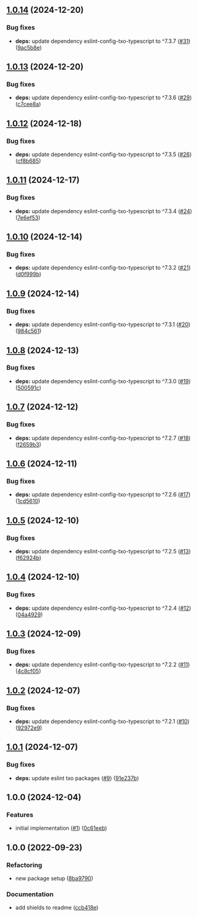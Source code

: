## [1.0.14](https://github.com/technology-studio/eslint-config-txo-app-react-native/compare/v1.0.13...v1.0.14) (2024-12-20)


### Bug fixes

* **deps:** update dependency eslint-config-txo-typescript to ^7.3.7 ([#31](https://github.com/technology-studio/eslint-config-txo-app-react-native/issues/31)) ([9ac5b8e](https://github.com/technology-studio/eslint-config-txo-app-react-native/commit/9ac5b8e354ee1da7abe2dd87caa135626b3a0b51))

## [1.0.13](https://github.com/technology-studio/eslint-config-txo-app-react-native/compare/v1.0.12...v1.0.13) (2024-12-20)


### Bug fixes

* **deps:** update dependency eslint-config-txo-typescript to ^7.3.6 ([#29](https://github.com/technology-studio/eslint-config-txo-app-react-native/issues/29)) ([c7cee8a](https://github.com/technology-studio/eslint-config-txo-app-react-native/commit/c7cee8a85c61ef453b59ea1916be82d5056f9af3))

## [1.0.12](https://github.com/technology-studio/eslint-config-txo-app-react-native/compare/v1.0.11...v1.0.12) (2024-12-18)


### Bug fixes

* **deps:** update dependency eslint-config-txo-typescript to ^7.3.5 ([#26](https://github.com/technology-studio/eslint-config-txo-app-react-native/issues/26)) ([cf8b685](https://github.com/technology-studio/eslint-config-txo-app-react-native/commit/cf8b6850686fae4b7a64cf61eea63b1e6aa5183e))

## [1.0.11](https://github.com/technology-studio/eslint-config-txo-app-react-native/compare/v1.0.10...v1.0.11) (2024-12-17)


### Bug fixes

* **deps:** update dependency eslint-config-txo-typescript to ^7.3.4 ([#24](https://github.com/technology-studio/eslint-config-txo-app-react-native/issues/24)) ([7e6ef53](https://github.com/technology-studio/eslint-config-txo-app-react-native/commit/7e6ef53e04079c3f6f128d6d6fffc7f774d90520))

## [1.0.10](https://github.com/technology-studio/eslint-config-txo-app-react-native/compare/v1.0.9...v1.0.10) (2024-12-14)


### Bug fixes

* **deps:** update dependency eslint-config-txo-typescript to ^7.3.2 ([#21](https://github.com/technology-studio/eslint-config-txo-app-react-native/issues/21)) ([d0f999b](https://github.com/technology-studio/eslint-config-txo-app-react-native/commit/d0f999bc0aa25d58e11a9920e7897769dd5c65c9))

## [1.0.9](https://github.com/technology-studio/eslint-config-txo-app-react-native/compare/v1.0.8...v1.0.9) (2024-12-14)


### Bug fixes

* **deps:** update dependency eslint-config-txo-typescript to ^7.3.1 ([#20](https://github.com/technology-studio/eslint-config-txo-app-react-native/issues/20)) ([984c561](https://github.com/technology-studio/eslint-config-txo-app-react-native/commit/984c561e107ba675d797c78a12dc497fa65127f5))

## [1.0.8](https://github.com/technology-studio/eslint-config-txo-app-react-native/compare/v1.0.7...v1.0.8) (2024-12-13)


### Bug fixes

* **deps:** update dependency eslint-config-txo-typescript to ^7.3.0 ([#19](https://github.com/technology-studio/eslint-config-txo-app-react-native/issues/19)) ([500591c](https://github.com/technology-studio/eslint-config-txo-app-react-native/commit/500591c413f097fd002834d7061bbaeff6680fb8))

## [1.0.7](https://github.com/technology-studio/eslint-config-txo-app-react-native/compare/v1.0.6...v1.0.7) (2024-12-12)


### Bug fixes

* **deps:** update dependency eslint-config-txo-typescript to ^7.2.7 ([#18](https://github.com/technology-studio/eslint-config-txo-app-react-native/issues/18)) ([f2659b3](https://github.com/technology-studio/eslint-config-txo-app-react-native/commit/f2659b3bed2097b08cd7735403ad219534a99a9e))

## [1.0.6](https://github.com/technology-studio/eslint-config-txo-app-react-native/compare/v1.0.5...v1.0.6) (2024-12-11)


### Bug fixes

* **deps:** update dependency eslint-config-txo-typescript to ^7.2.6 ([#17](https://github.com/technology-studio/eslint-config-txo-app-react-native/issues/17)) ([1cd5610](https://github.com/technology-studio/eslint-config-txo-app-react-native/commit/1cd561023e3f769bd7407dc707332904fee20a3b))

## [1.0.5](https://github.com/technology-studio/eslint-config-txo-app-react-native/compare/v1.0.4...v1.0.5) (2024-12-10)


### Bug fixes

* **deps:** update dependency eslint-config-txo-typescript to ^7.2.5 ([#13](https://github.com/technology-studio/eslint-config-txo-app-react-native/issues/13)) ([f62924b](https://github.com/technology-studio/eslint-config-txo-app-react-native/commit/f62924b95f25fe3941621366b171d7770f735a65))

## [1.0.4](https://github.com/technology-studio/eslint-config-txo-app-react-native/compare/v1.0.3...v1.0.4) (2024-12-10)


### Bug fixes

* **deps:** update dependency eslint-config-txo-typescript to ^7.2.4 ([#12](https://github.com/technology-studio/eslint-config-txo-app-react-native/issues/12)) ([04a4929](https://github.com/technology-studio/eslint-config-txo-app-react-native/commit/04a4929563e2d3fda02724e15eafbd2692c5aa93))

## [1.0.3](https://github.com/technology-studio/eslint-config-txo-app-react-native/compare/v1.0.2...v1.0.3) (2024-12-09)


### Bug fixes

* **deps:** update dependency eslint-config-txo-typescript to ^7.2.2 ([#11](https://github.com/technology-studio/eslint-config-txo-app-react-native/issues/11)) ([4c8cf05](https://github.com/technology-studio/eslint-config-txo-app-react-native/commit/4c8cf053403cc7586288b1cfb3a00ed6f26792ab))

## [1.0.2](https://github.com/technology-studio/eslint-config-txo-app-react-native/compare/v1.0.1...v1.0.2) (2024-12-07)


### Bug fixes

* **deps:** update dependency eslint-config-txo-typescript to ^7.2.1 ([#10](https://github.com/technology-studio/eslint-config-txo-app-react-native/issues/10)) ([92972e9](https://github.com/technology-studio/eslint-config-txo-app-react-native/commit/92972e98360af06f290c83fcd4eb329fcc2efe95))

## [1.0.1](https://github.com/technology-studio/eslint-config-txo-app-react-native/compare/v1.0.0...v1.0.1) (2024-12-07)


### Bug fixes

* **deps:** update eslint txo packages ([#9](https://github.com/technology-studio/eslint-config-txo-app-react-native/issues/9)) ([91e237b](https://github.com/technology-studio/eslint-config-txo-app-react-native/commit/91e237bb265a8fe01535054c13aa2b79bcc55ab2))

## 1.0.0 (2024-12-04)


### Features

* initial implementation ([#1](https://github.com/technology-studio/eslint-config-txo-app-react-native/issues/1)) ([0c61eeb](https://github.com/technology-studio/eslint-config-txo-app-react-native/commit/0c61eebd9eabde4b3b1576ebc592b16734239758))

## 1.0.0 (2022-09-23)


### Refactoring

* new package setup ([8ba9790](https://github.com/technology-studio/test-boilerplate-typescript/commit/8ba9790d43e1a53a0d39bcc268a23590e1e1fd9b))


### Documentation

* add shields to readme ([ccb418e](https://github.com/technology-studio/test-boilerplate-typescript/commit/ccb418ec82cb08860d2b5aa590d4e21ed7f145c2))
